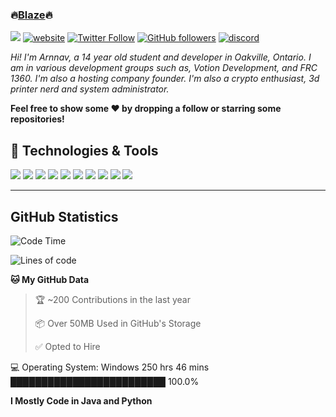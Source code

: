 ### 🔥[Blaze][website]🔥

![](https://komarev.com/ghpvc/?username=blazecoding2009&label=Views&color=lightgrey)
[![website](https://img.shields.io/badge/Website-9B9B9B.svg?&style=flat-square&logo=Google-Chrome&logoColor=white&link=https://blazecoding.me)](https://blazecoding.me)
[![Twitter Follow](https://img.shields.io/twitter/follow/cblaze1111?label=Follow)](https://twitter.com/intent/follow?screen_name=cblaze1111)
[![GitHub followers](https://img.shields.io/github/followers/blazecoding2009?label=Follow&style=social)](https://github.com/blazecoding2009)
[![discord](https://img.shields.io/badge/Join_Discord-5865F2.svg?&style=flat-square&logo=discord&logoColor=white&link=https://discord.gg/zyQzJeZ7CY)](https://discord.gg/zyQzJeZ7CY)

*Hi! I'm Arnnav, a 14 year old student and developer in Oakville, Ontario. I am in various development groups such as, Votion Development, and FRC 1360. I'm also a hosting company founder. I'm also a crypto enthusiast, 3d printer nerd and system administrator.*

<b>Feel free to show some ❤️ by dropping a follow or starring some repositories!</b>

## 🔧 Technologies & Tools

![](https://img.shields.io/badge/OS-Ubuntu-informational?style=flat&logo=ubuntu&logoColor=white&color=9B9B9B)
![](https://img.shields.io/badge/Editor-VS_Code-informational?style=flat&logo=vscode&logoColor=white&color=9B9B9B)
![](https://img.shields.io/badge/Code-JavaScript-informational?style=flat&logo=javascript&logoColor=white&color=9B9B9B)
![](https://img.shields.io/badge/Code-Node.JS-nformational?style=flat&logo=nodedotjs&logoColor=white&color=9B9B9B)
![](https://img.shields.io/badge/Code-Python-informational?style=flat&logo=python&logoColor=white&color=9B9B9B)
![](https://img.shields.io/badge/Code-HTML%20&%20CSS-informational?style=flat&logo=HTML5&logoColor=white&color=9B9B9B)
![](https://img.shields.io/badge/Tools-MySQL-informational?style=flat&logo=mysql&logoColor=white&color=9B9B9B)
![](https://img.shields.io/badge/Tools-NPM-informational?style=flat&logo=npm&logoColor=white&color=9B9B9B)
![](https://img.shields.io/badge/Tools-Spotify-informational?style=flat&logo=spotify&logoColor=white&color=9B9B9B)
![](https://img.shields.io/badge/Tools-GitHub-informational?style=flat&logo=github&logoColor=white&color=9B9B9B)

----

## GitHub Statistics

<!--START_SECTION:waka-->
![Code Time](http://img.shields.io/badge/Code%20Time-206%20hrs%206%20mins-blue)

![Lines of code](https://img.shields.io/badge/From%20Hello%20World%20I%27ve%20Written-42%20Thousand%20lines%20of%20code-blue)

**🐱 My GitHub Data** 

> 🏆 ~200 Contributions in the last year
 > 
> 📦 Over 50MB Used in GitHub's Storage 
 > 
> ✅ Opted to Hire
 > 

💻 Operating System: 
Windows                  250 hrs 46 mins      █████████████████████████   100.0%


**I Mostly Code in Java and Python**

[website]: https://blazecoding.xyz
[twitter]: https://twitter.com/blaze3dp

